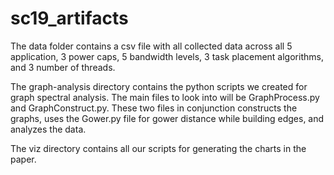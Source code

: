 # sc19_artifacts

The data folder contains a csv file with all collected data across all 5 application, 3 power caps, 5 bandwidth levels, 3 task placement algorithms, and 3 number of threads.

The graph-analysis directory contains the python scripts we created
for graph spectral analysis. The main files to look into will be
GraphProcess.py and GraphConstruct.py. These two files in conjunction
constructs the graphs, uses the Gower.py file for gower distance while
building edges, and analyzes the data.

The viz directory contains all our scripts for generating the charts
in the paper.
